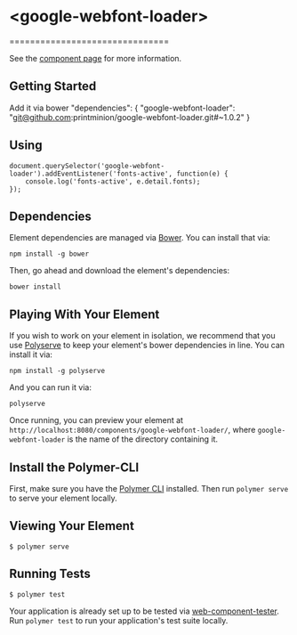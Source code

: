 # &lt;google-webfont-loader&gt;
===============================

See the [component page](http://printminion.github.io/google-webfont-loader) for more information.


## Getting Started
Add it via bower
  "dependencies": {
    "google-webfont-loader": "git@github.com:printminion/google-webfont-loader.git#~1.0.2"
  }
  

## Using
 <google-webfont-loader fonts="Droid Sans,Droid Serif"></google-webfont-loader>

    document.querySelector('google-webfont-loader').addEventListener('fonts-active', function(e) {
        console.log('fonts-active', e.detail.fonts);
    });
    

## Dependencies

Element dependencies are managed via [Bower](http://bower.io/). You can
install that via:

    npm install -g bower

Then, go ahead and download the element's dependencies:

    bower install


## Playing With Your Element

If you wish to work on your element in isolation, we recommend that you use
[Polyserve](https://github.com/PolymerLabs/polyserve) to keep your element's
bower dependencies in line. You can install it via:

    npm install -g polyserve

And you can run it via:

    polyserve

Once running, you can preview your element at
`http://localhost:8080/components/google-webfont-loader/`, where `google-webfont-loader` is the name of the directory containing it.

## Install the Polymer-CLI

First, make sure you have the [Polymer CLI](https://www.npmjs.com/package/polymer-cli) installed. Then run `polymer serve` to serve your element locally.

## Viewing Your Element

```
$ polymer serve
```

## Running Tests

```
$ polymer test
```

Your application is already set up to be tested via [web-component-tester](https://github.com/Polymer/web-component-tester). Run `polymer test` to run your application's test suite locally.



